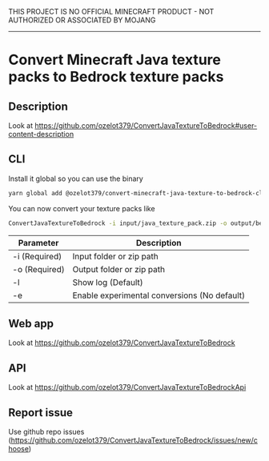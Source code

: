 THIS PROJECT IS NO OFFICIAL MINECRAFT PRODUCT - NOT AUTHORIZED OR ASSOCIATED BY MOJANG

---

# Convert Minecraft Java texture packs to Bedrock texture packs

## Description
Look at https://github.com/ozelot379/ConvertJavaTextureToBedrock#user-content-description

## CLI
Install it global so you can use the binary

```bash
yarn global add @ozelot379/convert-minecraft-java-texture-to-bedrock-cli
```

You can now convert your texture packs like

```bash
ConvertJavaTextureToBedrock -i input/java_texture_pack.zip -o output/bedrock_texture_pack.mcpack
```

| Parameter | Description |
|-----------|-------------|
| -i (Required) | Input folder or zip path |
| -o (Required) | Output folder or zip path |
| -l | Show log (Default) |
| -e | Enable experimental conversions (No default) |

## Web app
Look at https://github.com/ozelot379/ConvertJavaTextureToBedrock

## API
Look at https://github.com/ozelot379/ConvertJavaTextureToBedrockApi

## Report issue
Use github repo issues (https://github.com/ozelot379/ConvertJavaTextureToBedrock/issues/new/choose)
